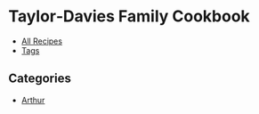 # Taylor‑Davies Family Cookbook

- [All Recipes](./all.md)
- [Tags](./tags.md)

## Categories

- [Arthur](./arthur/)
